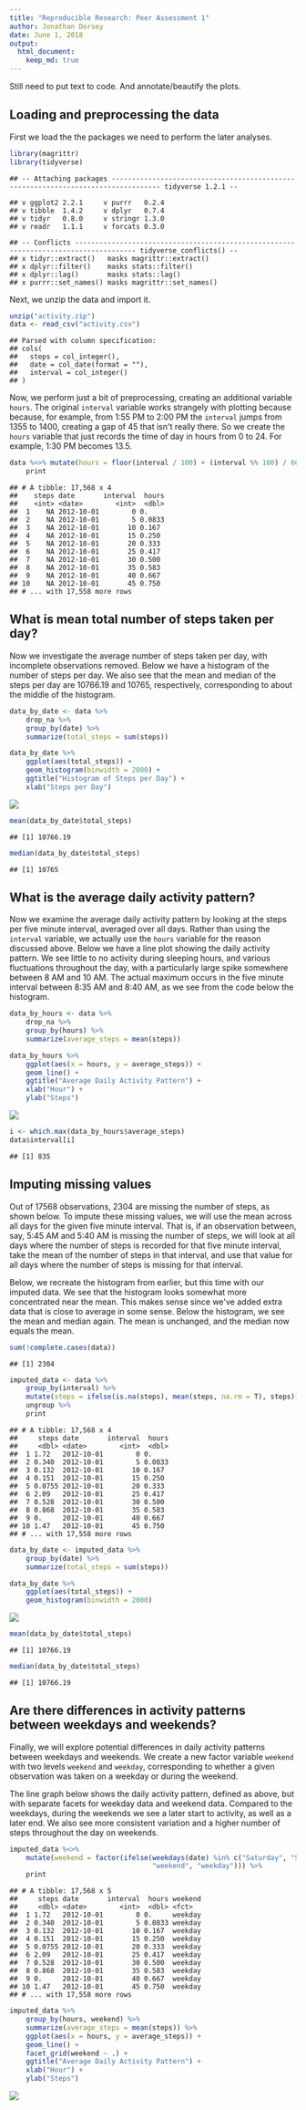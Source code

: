 ```yaml
---
title: "Reproducible Research: Peer Assessment 1"
author: Jonathan Dorsey
date: June 1, 2018
output: 
  html_document:
    keep_md: true
---
```


Still need to put text to code. And annotate/beautify the plots.


## Loading and preprocessing the data
First we load the the packages we need to perform the later analyses. 


```r
library(magrittr)
library(tidyverse)
```

```
## -- Attaching packages ---------------------------------------------------------------------------------- tidyverse 1.2.1 --
```

```
## v ggplot2 2.2.1     v purrr   0.2.4
## v tibble  1.4.2     v dplyr   0.7.4
## v tidyr   0.8.0     v stringr 1.3.0
## v readr   1.1.1     v forcats 0.3.0
```

```
## -- Conflicts ------------------------------------------------------------------------------------- tidyverse_conflicts() --
## x tidyr::extract()   masks magrittr::extract()
## x dplyr::filter()    masks stats::filter()
## x dplyr::lag()       masks stats::lag()
## x purrr::set_names() masks magrittr::set_names()
```

Next, we unzip the data and import it.


```r
unzip("activity.zip")
data <- read_csv("activity.csv")
```

```
## Parsed with column specification:
## cols(
##   steps = col_integer(),
##   date = col_date(format = ""),
##   interval = col_integer()
## )
```

Now, we perform just a bit of preprocessing, creating an additional variable `hours`. The original `interval` variable works strangely with plotting because because, for example, from 1:55 PM to 2:00 PM the `interval` jumps from 1355 to 1400, creating a gap of 45 that isn't really there. So we create the `hours` variable that just records the time of day in hours from 0 to 24. For example, 1:30 PM becomes 13.5.


```r
data %<>% mutate(hours = floor(interval / 100) + (interval %% 100) / 60) %>%
    print
```

```
## # A tibble: 17,568 x 4
##    steps date       interval  hours
##    <int> <date>        <int>  <dbl>
##  1    NA 2012-10-01        0 0.    
##  2    NA 2012-10-01        5 0.0833
##  3    NA 2012-10-01       10 0.167 
##  4    NA 2012-10-01       15 0.250 
##  5    NA 2012-10-01       20 0.333 
##  6    NA 2012-10-01       25 0.417 
##  7    NA 2012-10-01       30 0.500 
##  8    NA 2012-10-01       35 0.583 
##  9    NA 2012-10-01       40 0.667 
## 10    NA 2012-10-01       45 0.750 
## # ... with 17,558 more rows
```


## What is mean total number of steps taken per day?

Now we investigate the average number of steps taken per day, with incomplete observations removed. Below we have a histogram of the number of steps per day. We also see that the mean and median of the steps per day are 10766.19 and 10765, respectively, corresponding to about the middle of the histogram.


```r
data_by_date <- data %>%
    drop_na %>%
    group_by(date) %>%
    summarize(total_steps = sum(steps))

data_by_date %>%
    ggplot(aes(total_steps)) +
    geom_histogram(binwidth = 2000) +
    ggtitle("Histogram of Steps per Day") +
    xlab("Steps per Day")
```

![](PA1_template_files/figure-html/unnamed-chunk-4-1.png)<!-- -->

```r
mean(data_by_date$total_steps)
```

```
## [1] 10766.19
```

```r
median(data_by_date$total_steps)
```

```
## [1] 10765
```



## What is the average daily activity pattern?

Now we examine the average daily activity pattern by looking at the steps per five minute interval, averaged over all days. Rather than using the `interval` variable, we actually use the `hours` variable for the reason discussed above. Below we have a line plot showing the daily activity pattern. We see little to no activity during sleeping hours, and various fluctuations throughout the day, with a particularly large spike somewhere between 8 AM and 10 AM. The actual maximum occurs in the five minute interval between 8:35 AM and 8:40 AM, as we see from the code below the histogram.


```r
data_by_hours <- data %>%
    drop_na %>%
    group_by(hours) %>%
    summarize(average_steps = mean(steps))

data_by_hours %>%
    ggplot(aes(x = hours, y = average_steps)) +
    geom_line() +
    ggtitle("Average Daily Activity Pattern") +
    xlab("Hour") +
    ylab("Steps")
```

![](PA1_template_files/figure-html/unnamed-chunk-5-1.png)<!-- -->

```r
i <- which.max(data_by_hours$average_steps)
data$interval[i]
```

```
## [1] 835
```

## Imputing missing values

Out of 17568 observations, 2304 are missing the number of steps, as shown below. To impute these missing values, we will use the mean across all days for the given five minute interval. That is, if an observation between, say, 5:45 AM and 5:40 AM is missing the number of steps, we will look at all days where the number of steps is recorded for that five minute interval, take the mean of the number of steps in that interval, and use that value for all days where the number of steps is missing for that interval. 

Below, we recreate the histogram from earlier, but this time with our imputed data. We see that the histogram looks somewhat more concentrated near the mean. This makes sense since we've added extra data that is close to average in some sense. Below the histogram, we see the mean and median again. The mean is unchanged, and the median now equals the mean.



```r
sum(!complete.cases(data))
```

```
## [1] 2304
```

```r
imputed_data <- data %>%
    group_by(interval) %>%
    mutate(steps = ifelse(is.na(steps), mean(steps, na.rm = T), steps)) %>%
    ungroup %>%
    print
```

```
## # A tibble: 17,568 x 4
##     steps date       interval  hours
##     <dbl> <date>        <int>  <dbl>
##  1 1.72   2012-10-01        0 0.    
##  2 0.340  2012-10-01        5 0.0833
##  3 0.132  2012-10-01       10 0.167 
##  4 0.151  2012-10-01       15 0.250 
##  5 0.0755 2012-10-01       20 0.333 
##  6 2.09   2012-10-01       25 0.417 
##  7 0.528  2012-10-01       30 0.500 
##  8 0.868  2012-10-01       35 0.583 
##  9 0.     2012-10-01       40 0.667 
## 10 1.47   2012-10-01       45 0.750 
## # ... with 17,558 more rows
```

```r
data_by_date <- imputed_data %>%
    group_by(date) %>%
    summarize(total_steps = sum(steps))

data_by_date %>%
    ggplot(aes(total_steps)) +
    geom_histogram(binwidth = 2000)
```

![](PA1_template_files/figure-html/unnamed-chunk-6-1.png)<!-- -->

```r
mean(data_by_date$total_steps)
```

```
## [1] 10766.19
```

```r
median(data_by_date$total_steps)
```

```
## [1] 10766.19
```


## Are there differences in activity patterns between weekdays and weekends?

Finally, we will explore potential differences in daily activity patterns between weekdays and weekends. We create a new factor variable `weekend` with two levels `weekend` and `weekday`, corresponding to whether a given observation was taken on a weekday or during the weekend. 

The line graph below shows the daily activity pattern, defined as above, but with separate facets for weekday data and weekend data. Compared to the weekdays, during the weekends we see a later start to activity, as well as a later end. We also see more consistent variation and a higher number of steps throughout the day on weekends. 


```r
imputed_data %<>%
    mutate(weekend = factor(ifelse(weekdays(date) %in% c("Saturday", "Sunday"), 
                                   "weekend", "weekday"))) %>%
    print
```

```
## # A tibble: 17,568 x 5
##     steps date       interval  hours weekend
##     <dbl> <date>        <int>  <dbl> <fct>  
##  1 1.72   2012-10-01        0 0.     weekday
##  2 0.340  2012-10-01        5 0.0833 weekday
##  3 0.132  2012-10-01       10 0.167  weekday
##  4 0.151  2012-10-01       15 0.250  weekday
##  5 0.0755 2012-10-01       20 0.333  weekday
##  6 2.09   2012-10-01       25 0.417  weekday
##  7 0.528  2012-10-01       30 0.500  weekday
##  8 0.868  2012-10-01       35 0.583  weekday
##  9 0.     2012-10-01       40 0.667  weekday
## 10 1.47   2012-10-01       45 0.750  weekday
## # ... with 17,558 more rows
```

```r
imputed_data %>%
    group_by(hours, weekend) %>%
    summarize(average_steps = mean(steps)) %>%
    ggplot(aes(x = hours, y = average_steps)) +
    geom_line() + 
    facet_grid(weekend ~ .) +
    ggtitle("Average Daily Activity Pattern") +
    xlab("Hour") +
    ylab("Steps")
```

![](PA1_template_files/figure-html/unnamed-chunk-7-1.png)<!-- -->

